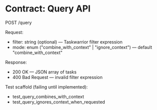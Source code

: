 # Contract: Query API

POST /query

Request:
- filter: string (optional) — Taskwarrior filter expression
- mode: enum ("combine_with_context" | "ignore_context") — default "combine_with_context"

Response:
- 200 OK — JSON array of tasks
- 400 Bad Request — invalid filter expression

Test scaffold (failing until implemented):
- test_query_combines_with_context
- test_query_ignores_context_when_requested

